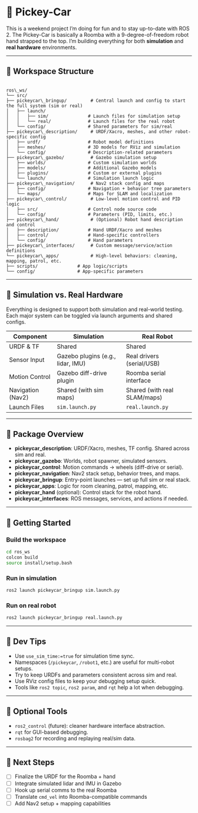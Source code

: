 # 🧠 Pickey-Car

This is a weekend project I’m doing for fun and to stay up-to-date with ROS 2. The Pickey-Car is basically a Roomba with a 9-degree-of-freedom robot hand strapped to the top. I’m building everything for both **simulation** and **real hardware** environments.

---

## 📁 Workspace Structure

```

ros\_ws/
└── src/
├── pickeycar\_bringup/         # Central launch and config to start the full system (sim or real)
│   ├── launch/
│   │   ├── sim/               # Launch files for simulation setup
│   │   └── real/              # Launch files for the real robot
│   └── config/                # Shared parameters for sim/real
├── pickeycar\_description/     # URDF/Xacro, meshes, and other robot-specific config
│   ├── urdf/                  # Robot model definitions
│   ├── meshes/                # 3D models for RViz and simulation
│   └── config/                # Description-related parameters
├── pickeycar\_gazebo/          # Gazebo simulation setup
│   ├── worlds/                # Custom simulation worlds
│   ├── models/                # Additional Gazebo models
│   ├── plugins/               # Custom or external plugins
│   └── launch/                # Simulation launch logic
├── pickeycar\_navigation/      # Nav2 stack config and maps
│   ├── config/                # Navigation + behavior tree parameters
│   └── maps/                  # Maps for SLAM and localization
├── pickeycar\_control/         # Low-level motion control and PID logic
│   ├── src/                   # Control node source code
│   └── config/                # Parameters (PID, limits, etc.)
├── pickeycar\_hand/            # (Optional) Robot hand description and control
│   ├── description/           # Hand URDF/Xacro and meshes
│   ├── control/               # Hand-specific controllers
│   └── config/                # Hand parameters
├── pickeycar\_interfaces/      # Custom message/service/action definitions
└── pickeycar\_apps/            # High-level behaviors: cleaning, mapping, patrol, etc.
├── scripts/               # App logic/scripts
└── config/                # App-specific parameters

````

---

## 🧩 Simulation vs. Real Hardware

Everything is designed to support both simulation and real-world testing. Each major system can be toggled via launch arguments and shared configs.

| Component          | Simulation                          | Real Robot                           |
|--------------------|-------------------------------------|--------------------------------------|
| URDF & TF          | Shared                              | Shared                               |
| Sensor Input       | Gazebo plugins (e.g., lidar, IMU)   | Real drivers (serial/USB)            |
| Motion Control     | Gazebo diff-drive plugin            | Roomba serial interface              |
| Navigation (Nav2)  | Shared (with sim maps)              | Shared (with real SLAM/maps)         |
| Launch Files       | `sim.launch.py`                     | `real.launch.py`                     |

---

## 🧠 Package Overview

- **pickeycar_description**: URDF/Xacro, meshes, TF config. Shared across sim and real.
- **pickeycar_gazebo**: Worlds, robot spawner, simulated sensors.
- **pickeycar_control**: Motion commands → wheels (diff-drive or serial).
- **pickeycar_navigation**: Nav2 stack setup, behavior trees, and maps.
- **pickeycar_bringup**: Entry-point launches — set up full sim or real stack.
- **pickeycar_apps**: Logic for room cleaning, patrol, mapping, etc.
- **pickeycar_hand** (optional): Control stack for the robot hand.
- **pickeycar_interfaces**: ROS messages, services, and actions if needed.

---

## 🚀 Getting Started

### Build the workspace

```bash
cd ros_ws
colcon build
source install/setup.bash
````

### Run in simulation

```bash
ros2 launch pickeycar_bringup sim.launch.py
```

### Run on real robot

```bash
ros2 launch pickeycar_bringup real.launch.py
```

---

## 🧪 Dev Tips

* Use `use_sim_time:=true` for simulation time sync.
* Namespaces (`/pickeycar`, `/robot1`, etc.) are useful for multi-robot setups.
* Try to keep URDFs and parameters consistent across sim and real.
* Use RViz config files to keep your debugging setup quick.
* Tools like `ros2 topic`, `ros2 param`, and `rqt` help a lot when debugging.

---

## 🧰 Optional Tools

* `ros2_control` (future): cleaner hardware interface abstraction.
* `rqt` for GUI-based debugging.
* `rosbag2` for recording and replaying real/sim data.

---

## 📌 Next Steps

* [ ] Finalize the URDF for the Roomba + hand
* [ ] Integrate simulated lidar and IMU in Gazebo
* [ ] Hook up serial comms to the real Roomba
* [ ] Translate `cmd_vel` into Roomba-compatible commands
* [ ] Add Nav2 setup + mapping capabilities
